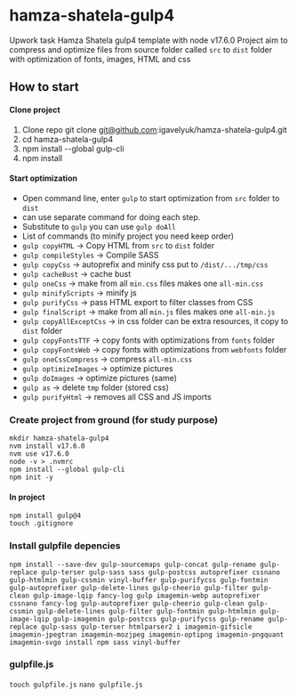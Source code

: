 # hamza-shatela-gulp4
Upwork task Hamza Shatela gulp4 template with node v17.6.0
Project aim to compress and optimize files from source folder called `src`
to `dist` folder with optimization of fonts, images, HTML and css

## How to start
#### Clone project
1. Clone repo git clone git@github.com:igavelyuk/hamza-shatela-gulp4.git
2. cd hamza-shatela-gulp4
3. npm install --global gulp-cli
4. npm install

#### Start optimization
 -  Open command line, enter `gulp` to start optimization from `src` folder to `dist`
 -  can use separate command for doing each step.
 -  Substitute to `gulp` you can use `gulp doAll`
 -  List of commands (to minify project you need keep order)
 - `gulp copyHTML` -> Copy HTML from `src` to `dist` folder
 - `gulp compileStyles` -> Compile SASS
 - `gulp copyCss` -> autoprefix and minify css put to `/dist/.../tmp/css`
 - `gulp cacheBust` -> cache bust
 - `gulp oneCss` -> make from all `min.css` files makes one `all-min.css`
 - `gulp minifyScripts` -> minify js
 - `gulp purifyCss` -> pass HTML export to filter classes from CSS
 - `gulp finalScript` -> make from all `min.js` files makes one `all-min.js`
 - `gulp copyAllExceptCss` -> in css folder can be extra resources, it copy to `dist` folder
 - `gulp copyFontsTTF` -> copy fonts with optimizations from `fonts` folder
 - `gulp copyFontsWeb` -> copy fonts with optimizations from `webfonts` folder
 - `gulp oneCssCompress` -> compress `all-min.css`
 - `gulp optimizeImages` -> optimize pictures
 - `gulp doImages` -> optimize pictures (same)
 - `gulp as` -> delete `tmp` folder (stored css)
 - `gulp purifyHtml` -> removes all CSS and JS imports

### Create project from ground (for study purpose)
```
mkdir hamza-shatela-gulp4
nvm install v17.6.0
nvm use v17.6.0
node -v > .nvmrc
npm install --global gulp-cli
npm init -y
```
#### In project
```
npm install gulp@4
touch .gitignore
```
### Install gulpfile depencies
```
npm install --save-dev gulp-sourcemaps gulp-concat gulp-rename gulp-replace gulp-terser gulp-sass sass gulp-postcss autoprefixer cssnano gulp-htmlmin gulp-cssmin vinyl-buffer gulp-purifycss gulp-fontmin gulp-autoprefixer gulp-delete-lines gulp-cheerio gulp-filter gulp-clean gulp-image-lqip fancy-log gulp imagemin-webp autoprefixer cssnano fancy-log gulp-autoprefixer gulp-cheerio gulp-clean gulp-cssmin gulp-delete-lines gulp-filter gulp-fontmin gulp-htmlmin gulp-image-lqip gulp-imagemin gulp-postcss gulp-purifycss gulp-rename gulp-replace gulp-sass gulp-terser htmlparser2 i imagemin-gifsicle imagemin-jpegtran imagemin-mozjpeg imagemin-optipng imagemin-pngquant imagemin-svgo install npm sass vinyl-buffer
```

### gulpfile.js
`touch gulpfile.js`
`nano gulpfile.js`
